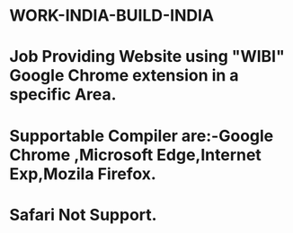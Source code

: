 # WORK-INDIA-BUILD-INDIA
# Job Providing Website using "WIBI" Google Chrome extension in a specific Area.
# Supportable Compiler are:-Google Chrome ,Microsoft Edge,Internet Exp,Mozila Firefox.
# Safari Not Support.

